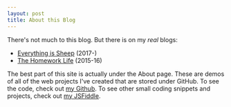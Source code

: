 ```yaml
---
layout: post
title: About this Blog
---
```


There's not much to this blog. But there is on my *real* blogs:

- [Everything is Sheep](https://everything-is-sheep.herokuapp.com) (2017-)
- [The Homework Life](http://www.thehomeworklife.co.nf) (2015-16)

The best part of this site is actually under the About page. These are demos of all of the web projects I've created that are stored under GitHub. To see the code, check out [my Github](https://www.github.com/jlam55555). To see other small coding snippets and projects, check out [my JSFiddle](http://www.jsfiddle.net/user/jlam55555).
